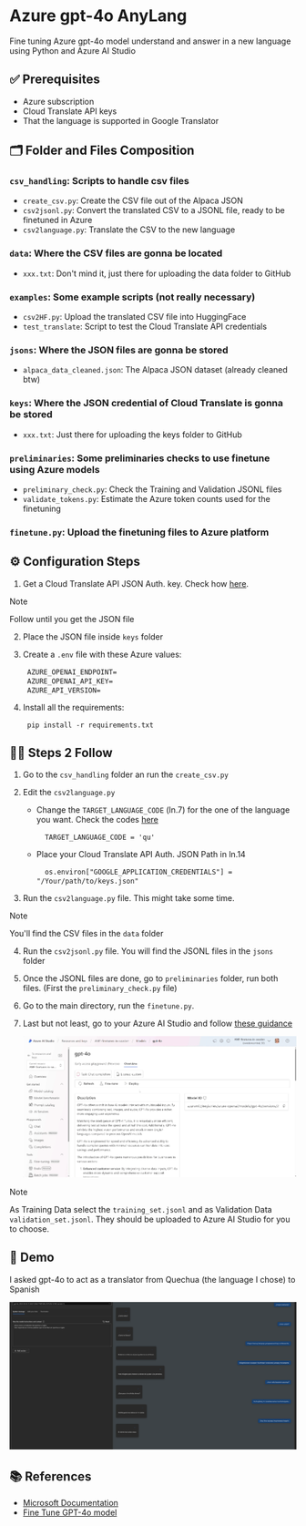 # Azure gpt-4o AnyLang

Fine tuning Azure gpt-4o model understand and answer in a new language using Python and Azure AI Studio

## ✅ Prerequisites

- Azure subscription
- Cloud Translate API keys
- That the language is supported in Google Translator


## 🗂️ Folder and Files Composition

### `csv_handling`: Scripts to handle csv files

- `create_csv.py`: Create the CSV file out of the Alpaca JSON 
- `csv2jsonl.py`: Convert the translated CSV to a JSONL file, ready to be finetuned in Azure
- `csv2language.py`: Translate the CSV to the new language 

### `data`: Where the CSV files are gonna be located
- `xxx.txt`: Don't mind it, just there for uploading the data folder to GitHub

### `examples`: Some example scripts (not really necessary)
- `csv2HF.py`: Upload the translated CSV file into HuggingFace 
- `test_translate`: Script to test the Cloud Translate API credentials

### `jsons`: Where the JSON files are gonna be stored
- `alpaca_data_cleaned.json`: The Alpaca JSON dataset (already cleaned btw) 

### `keys`: Where the JSON credential of Cloud Translate is gonna be stored
- `xxx.txt`: Just there for uploading the keys folder to GitHub

### `preliminaries`: Some preliminaries checks to use finetune using Azure models
- `preliminary_check.py`: Check the Training and Validation JSONL files
- `validate_tokens.py`: Estimate the Azure token counts used for the finetuning

### `finetune.py`: Upload the finetuning files to Azure platform



## ⚙️ Configuration Steps

1. Get a Cloud Translate API JSON Auth. key. Check how [here](https://docs.aicontentlabs.com/articles/google-translate-credentials/). 
>[!NOTE]
> Follow until you get the JSON file

2. Place the JSON file inside `keys` folder

3. Create a `.env` file with these Azure values: 

        AZURE_OPENAI_ENDPOINT=
        AZURE_OPENAI_API_KEY=
        AZURE_API_VERSION=

4. Install all the requirements:

        pip install -r requirements.txt


## 🧑‍💻 Steps 2 Follow
1. Go to the `csv_handling` folder an run the `create_csv.py`


2. Edit the `csv2language.py`

    - Change the `TARGET_LANGUAGE_CODE` (ln.7) for the one of the language you want. Check the codes [here](https://cloud.google.com/translate/docs/languages)

            TARGET_LANGUAGE_CODE = 'qu'

    - Place your Cloud Translate API Auth. JSON Path in ln.14

            os.environ["GOOGLE_APPLICATION_CREDENTIALS"] = "/Your/path/to/keys.json"


3. Run the `csv2language.py` file. This might take some time. 

>[!NOTE]
> You'll find the CSV files in the `data` folder


4. Run the `csv2jsonl.py` file. You will find the JSONL files in the `jsons` folder


5. Once the JSONL files are done, go to `preliminaries` folder, run both files. (First the `preliminary_check.py` file)


6. Go to the main directory, run the `finetune.py`. 


7. Last but not least, go to your Azure AI Studio and follow [these guidance](https://techcommunity.microsoft.com/t5/ai-azure-ai-services-blog/fine-tune-gpt-4o-on-azure-openai-service/ba-p/4228693)


    ![alt text](4o-ft.gif)


>[!NOTE]
> As Training Data select the `training_set.jsonl` and as Validation Data `validation_set.jsonl`. They should be uploaded to Azure AI Studio for you to choose.

## 🤖 Demo
I asked gpt-4o to act as a translator from Quechua (the language I chose) to Spanish

![alt text](4o-finetuned-image.png)

## 📚 References
- [Microsoft Documentation](https://learn.microsoft.com/en-us/azure/ai-services/openai/tutorials/fine-tune?tabs=python-new%2Ccommand-line)
- [Fine Tune GPT-4o model](https://techcommunity.microsoft.com/t5/ai-azure-ai-services-blog/fine-tune-gpt-4o-on-azure-openai-service/ba-p/4228693)